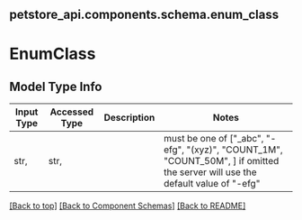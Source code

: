 <a name="top"></a>
## petstore_api.components.schema.enum_class
# EnumClass

## Model Type Info
Input Type | Accessed Type | Description | Notes
------------ | ------------- | ------------- | -------------
str,  | str,  |  | must be one of ["_abc", "-efg", "(xyz)", "COUNT_1M", "COUNT_50M", ] if omitted the server will use the default value of "-efg"

[[Back to top]](#top) [[Back to Component Schemas]](../../../README.md#Component-Schemas) [[Back to README]](../../../README.md)